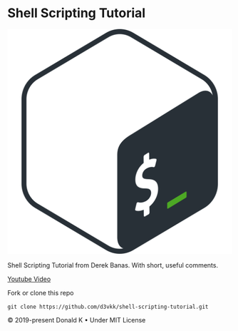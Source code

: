 # Shell Scripting Tutorial

![Shell Scripting](https://github.com/d3vkk/shell-scripting-tutorial/blob/master/shell-scripting.png)

Shell Scripting Tutorial from Derek Banas. With short, useful comments.

[Youtube Video](https://www.youtube.com/watch?v=hwrnmQumtPw)

Fork or clone this repo
```
git clone https://github.com/d3vkk/shell-scripting-tutorial.git
```

© 2019-present Donald K • Under MIT License
